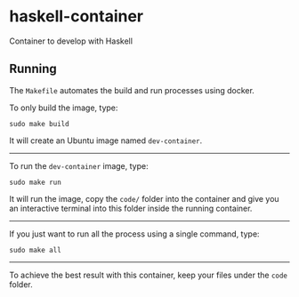 # haskell-container
Container to develop with Haskell

## Running

The `Makefile` automates the build and run processes using docker. 

To only build the image, type:
```
sudo make build
```
It will create an Ubuntu image named `dev-container`.

---

To run the `dev-container` image, type:
```
sudo make run
```
It will run the image, copy the `code/` folder into the container and give you an interactive terminal into this folder inside the running container. 

---

If you just want to run all the process using a single command, type:
```
sudo make all
```
---

To achieve the best result with this container, keep your files under the `code` folder.
